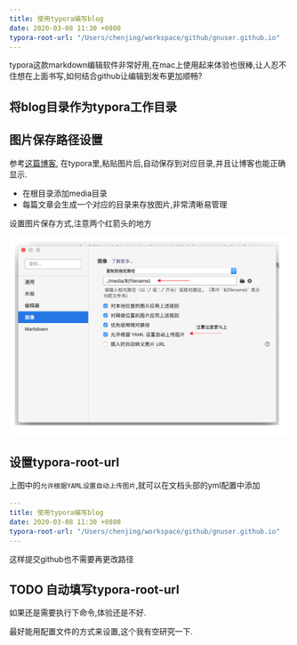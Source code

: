 ```yaml
---
title: 使用typora编写blog
date: 2020-03-08 11:30 +0800
typora-root-url: "/Users/chenjing/workspace/github/gnuser.github.io"
---
```


typora这款markdown编辑软件非常好用,在mac上使用起来体验也很棒,让人忍不住想在上面书写,如何结合github让编辑到发布更加顺畅? 

<!--more-->

## 将blog目录作为typora工作目录

## 图片保存路径设置

参考[这篇博客]([https://zyqhi.github.io/2019/10/08/using-github-typora-and-jekyll-for-blog-writing.html#%E5%B7%A5%E4%BD%9C%E6%B5%81%E4%BC%98%E5%8C%96](https://zyqhi.github.io/2019/10/08/using-github-typora-and-jekyll-for-blog-writing.html#工作流优化)), 在typora里,粘贴图片后,自动保存到对应目录,并且让博客也能正确显示.

- 在根目录添加media目录
- 每篇文章会生成一个对应的目录来存放图片,非常清晰易管理

设置图片保存方式,注意两个红箭头的地方

![image-20200308143429801](/../../../../../../../media/2020-03-08-using-github-typora-and-jekyll-for-blog-writing/image-20200308143429801.png)

## 设置typora-root-url

上图中的`允许根据YAML设置自动上传图片`,就可以在文档头部的yml配置中添加

```yaml
---
title: 使用typora编写blog
date: 2020-03-08 11:30 +0800
typora-root-url: "/Users/chenjing/workspace/github/gnuser.github.io"
---
```

这样提交github也不需要再更改路径



## TODO 自动填写typora-root-url



如果还是需要执行下命令,体验还是不好.

最好能用配置文件的方式来设置,这个我有空研究一下.